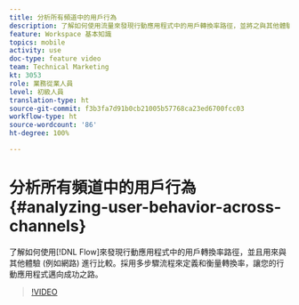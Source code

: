 ```yaml
---
title: 分析所有頻道中的用戶行為
description: 了解如何使用流量來發現行動應用程式中的用戶轉換率路徑，並將之與其他體驗 (例如網路) 進行比較。採用多步驟流程來定義和衡量轉換率，讓您的行動應用程式邁向成功之路。
feature: Workspace 基本知識
topics: mobile
activity: use
doc-type: feature video
team: Technical Marketing
kt: 3053
role: 業務從業人員
level: 初級人員
translation-type: ht
source-git-commit: f3b3fa7d91b0cb21005b57768ca23ed6700fcc03
workflow-type: ht
source-wordcount: '86'
ht-degree: 100%

---
```



# 分析所有頻道中的用戶行為 {#analyzing-user-behavior-across-channels}

了解如何使用[!DNL Flow]來發現行動應用程式中的用戶轉換率路徑，並且用來與其他體驗 (例如網路) 進行比較。採用多步驟流程來定義和衡量轉換率，讓您的行動應用程式邁向成功之路。

>[!VIDEO](https://video.tv.adobe.com/v/27824/?quality=12)
